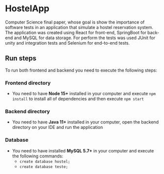 # HostelApp

  Computer Science final paper, whose goal is show the importance of software tests in an application that simulate a hostel reservation system. 
  The application was created using React for front-end, SpringBoot for back-end and MySQL for data storage.
  For perform the tests was used JUnit for unity and integration tests and Selenium for end-to-end tests.

## Run steps

  To run both frontend and backend you need to execute the following steps:
  
 ### Frontend directory
  - You need to have **Node 15+** installed in your computer and execute `npm install` to install all of dependencies 
  and then execute `npm start`
 
 ### Backend directory
  - You need to have **Java 11+** installed in your computer, open the backend directory on your IDE and run the application

### Database
  - You need to have installed **MySQL 5.7+** in your computer and execute the following commands:
    - `create database hostel;`
    - `create database teste;`
